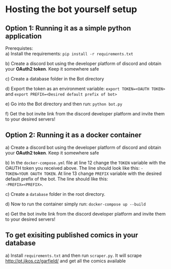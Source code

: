 # Hosting the bot yourself setup

## Option 1: Running it as a simple python application

Prerequistes:<br>
a) Install the requirements: ```pip install -r requirements.txt```<br>

b) Create a discord bot using the developer platform of discord and obtain your **OAuth2 token**. Keep it somewhere safe

c) Create a database folder in the Bot directory

d) Export the token as an environment variable: ```export TOKEN=<OAUTH TOKEN>``` and ```export PREFIX=<Desired default prefix of bot>```

e) Go into the Bot directory and then run: ```python bot.py```

f) Get the bot invite link from the discord developer platform and invite them to your desired servers!


## Option 2: Running it as a docker container
a) Create a discord bot using the developer platform of discord and obtain your **OAuth2 token**. Keep it somewhere safe

b) In the ```docker-compose.yml``` file at line 12 change the ```TOKEN``` variable with the OAUTH token you received above.
The line should look like this: ```- TOKEN=YOUR OAUTH TOKEN```. At line 13 change ```PREFIX``` variable with the desired default prefix of the bot. The line should like this: <br>```-PREFIX=<PREFIX>```.

c) Create a ```database``` folder in the root directory.

d) Now to run the container simply run:
```docker-compose up --build```

e) Get the bot invite link from the discord developer platform and invite them to your desired servers!


## To get exisiting published comics in your database
a) Install ```requirements.txt``` and then run ```scraper.py```. It will scrape http://pt.jikos.cz/garfield/ and get all the comics available
